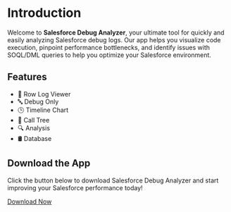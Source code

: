 # Introduction

Welcome to **Salesforce Debug Analyzer**, your ultimate tool for quickly and easily analyzing Salesforce debug logs. Our app helps you visualize code execution, pinpoint performance bottlenecks, and identify issues with SOQL/DML queries to help you optimize your Salesforce environment.
 

## Features

- 📑 Row Log Viewer
- 🔤 Debug Only
- 🕒 Timeline Chart 
- 🌳 Call Tree  
- 🔍 Analysis  
- 🛢️ Database   


## Download the App

Click the button below to download Salesforce Debug Analyzer and start improving your Salesforce performance today!

[Download Now](https://chromewebstore.google.com/detail/salesforce-debug-analyzer/jebmhhcaiafpcjneboknfkmijegiihoe) 

 


